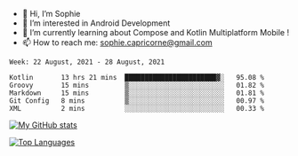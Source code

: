 - 👋 Hi, I’m Sophie
- 👀 I’m interested in Android Development
- 🌱 I’m currently learning about Compose and Kotlin Multiplatform Mobile !
- 📫 How to reach me: sophie.capricorne@gmail.com


<!--START_SECTION:waka-->
```text
Week: 22 August, 2021 - 28 August, 2021

Kotlin       13 hrs 21 mins  ███████████████████████▓░   95.08 % 
Groovy       15 mins         ▒░░░░░░░░░░░░░░░░░░░░░░░░   01.82 % 
Markdown     15 mins         ▒░░░░░░░░░░░░░░░░░░░░░░░░   01.81 % 
Git Config   8 mins          ▒░░░░░░░░░░░░░░░░░░░░░░░░   00.97 % 
XML          2 mins          ░░░░░░░░░░░░░░░░░░░░░░░░░   00.33 % 
```
<!--END_SECTION:waka-->

[![My GitHub stats](https://github-readme-stats.vercel.app/api?username=sophicapri&show_icons=true&theme=buefy)](https://github.com/anuraghazra/github-readme-stats)

[![Top Languages](https://github-readme-stats.vercel.app/api/top-langs/?username=sophicapri&langs_count=3&layout=compact)](https://github.com/anuraghazra/github-readme-stats)

